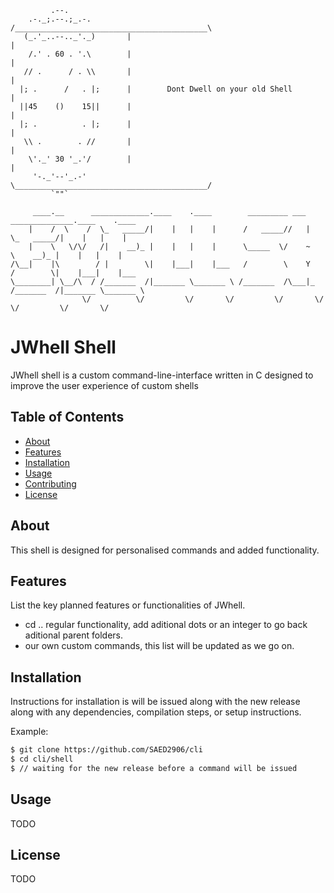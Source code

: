 ```
         .--.               
    .-._;.--.;_.-.         /___________________________________________\  
   (_.'_..--.._'._)       |                                            |
    /.' . 60 . '.\        |                                            |
   // .      / . \\       |                                            |
  |; .      /   . |;      |        Dont Dwell on your old Shell        |
  ||45    ()    15||      |                                            |
  |; .          . |;      |                                            |
   \\ .        . //       |                                            |
    \'._' 30 '_.'/        |                                            |
     '-._'--'_.-'          \___________________________________________/
         `""` 

     ____.__      _____________.____    .____        _________ ___ ______________.____    .____     
    |    /  \    /  \_   _____/|    |   |    |      /   _____//   |   \_   _____/|    |   |    |    
    |    \   \/\/   /|    __)_ |    |   |    |      \_____  \/    ~    \    __)_ |    |   |    |    
/\__|    |\        / |        \|    |___|    |___   /        \    Y    /        \|    |___|    |___ 
\________| \__/\  / /_______  /|_______ \_______ \ /_______  /\___|_  /_______  /|_______ \_______ \
                \/          \/         \/       \/         \/       \/        \/         \/       \/

```

# JWhell Shell

JWhell shell is a custom command-line-interface written in C designed to improve the user experience of custom shells

## Table of Contents
- [About](#about)
- [Features](#features)
- [Installation](#installation)
- [Usage](#usage)
- [Contributing](#contributing)
- [License](#license)

## About
This shell is designed for personalised commands and added functionality.

## Features
List the key planned features or functionalities of JWhell.

- cd .. regular functionality, add aditional dots or an integer to go back aditional parent folders.
- our own custom commands, this list will be updated as we go on.

## Installation
Instructions for installation is will be issued along with the new release along with any dependencies, compilation steps, or setup instructions.


Example:
```sh
$ git clone https://github.com/SAED2906/cli
$ cd cli/shell
$ // waiting for the new release before a command will be issued
```


## Usage 
TODO


## License
TODO

